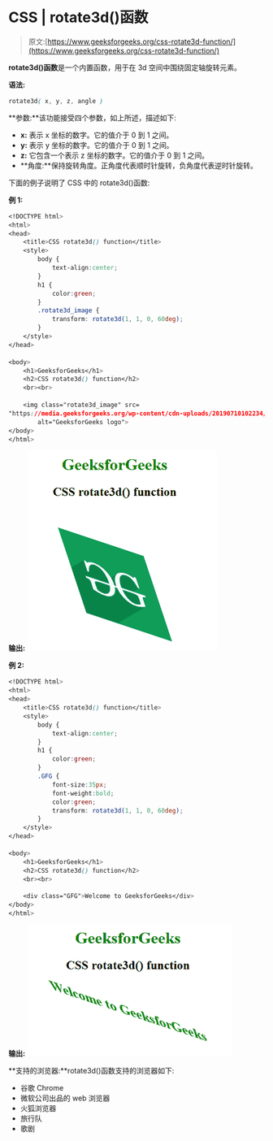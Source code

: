 # CSS | rotate3d()函数

> 原文:[https://www.geeksforgeeks.org/css-rotate3d-function/](https://www.geeksforgeeks.org/css-rotate3d-function/)

**rotate3d()函数**是一个内置函数，用于在 3d 空间中围绕固定轴旋转元素。

**语法:**

```css
rotate3d( x, y, z, angle )
```

**参数:**该功能接受四个参数，如上所述，描述如下:

*   **x:** 表示 x 坐标的数字。它的值介于 0 到 1 之间。
*   **y:** 表示 y 坐标的数字。它的值介于 0 到 1 之间。
*   **z:** 它包含一个表示 z 坐标的数字。它的值介于 0 到 1 之间。
*   **角度:**保持旋转角度。正角度代表顺时针旋转，负角度代表逆时针旋转。

下面的例子说明了 CSS 中的 rotate3d()函数:

**例 1:**

```css
<!DOCTYPE html> 
<html> 
<head> 
    <title>CSS rotate3d() function</title> 
    <style> 
        body {
            text-align:center;
        }
        h1 {
            color:green;
        }
        .rotate3d_image {
            transform: rotate3d(1, 1, 0, 60deg);
        }
    </style> 
</head> 

<body> 
    <h1>GeeksforGeeks</h1>
    <h2>CSS rotate3d() function</h2>
    <br><br>

    <img class="rotate3d_image" src= 
"https://media.geeksforgeeks.org/wp-content/cdn-uploads/20190710102234/download3.png"
        alt="GeeksforGeeks logo"> 
</body> 
</html>            
```

**输出:**
![](img/582fb061c78c5466f6c4b829e93a75bf.png)

**例 2:**

```css
<!DOCTYPE html> 
<html> 
<head> 
    <title>CSS rotate3d() function</title> 
    <style> 
        body {
            text-align:center;
        }
        h1 {
            color:green;
        }
        .GFG {
            font-size:35px;
            font-weight:bold;
            color:green;
            transform: rotate3d(1, 1, 0, 60deg);
        }
    </style> 
</head> 

<body> 
    <h1>GeeksforGeeks</h1>
    <h2>CSS rotate3d() function</h2>
    <br><br>

    <div class="GFG">Welcome to GeeksforGeeks</div> 
</body> 
</html>                     
```

**输出:**
![](img/c9d8df0b9553fedbbf94428a18819cf0.png)

**支持的浏览器:**rotate3d()函数支持的浏览器如下:

*   谷歌 Chrome
*   微软公司出品的 web 浏览器
*   火狐浏览器
*   旅行队
*   歌剧